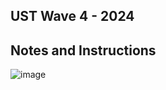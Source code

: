 ## UST Wave 4 - 2024
## Notes and Instructions

![image](https://github.com/user-attachments/assets/8ae832b1-c30d-464f-afa2-66a96504e6fa)
